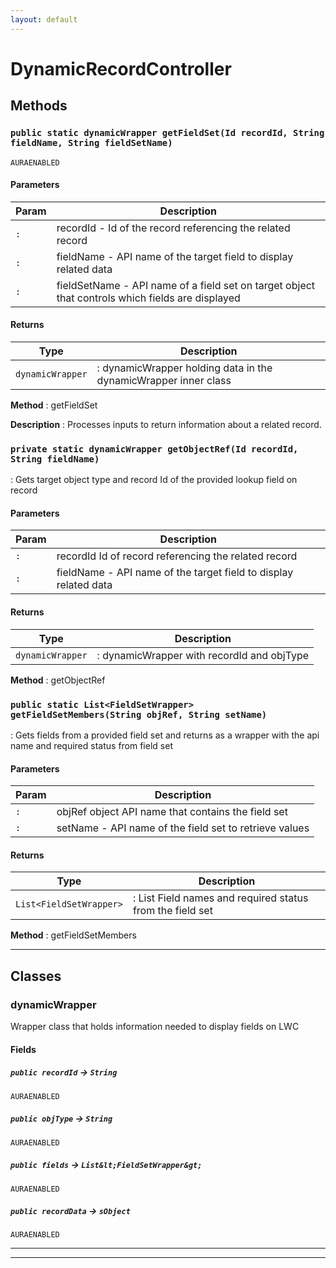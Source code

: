 ```yaml
---
layout: default
---
```

# DynamicRecordController
## Methods
### `public static dynamicWrapper getFieldSet(Id recordId, String fieldName, String fieldSetName)`

`AURAENABLED`
#### Parameters

|Param|Description|
|---|---|
|`:`|recordId - Id of the record referencing the related record|
|`:`|fieldName - API name of the target field to display related data|
|`:`|fieldSetName - API name of a field set on target object that controls which fields are displayed|

#### Returns

|Type|Description|
|---|---|
|`dynamicWrapper`|: dynamicWrapper holding data in the dynamicWrapper inner class|


**Method** : getFieldSet


**Description** : Processes inputs to return information about a related record.

### `private static dynamicWrapper getObjectRef(Id recordId, String fieldName)`

: Gets target object type and record Id of the provided lookup field on record

#### Parameters

|Param|Description|
|---|---|
|`:`|recordId Id of record referencing the related record|
|`:`|fieldName - API name of the target field to display related data|

#### Returns

|Type|Description|
|---|---|
|`dynamicWrapper`|: dynamicWrapper with recordId and objType|


**Method** : getObjectRef

### `public static List<FieldSetWrapper> getFieldSetMembers(String objRef, String setName)`

: Gets fields from a provided field set and returns as a wrapper with the api name and required status from field set

#### Parameters

|Param|Description|
|---|---|
|`:`|objRef object API name that contains the field set|
|`:`|setName - API name of the field set to retrieve values|

#### Returns

|Type|Description|
|---|---|
|`List<FieldSetWrapper>`|: List<FieldSetWrapper> Field names and required status from the field set|


**Method** : getFieldSetMembers

---
## Classes
### dynamicWrapper

Wrapper class that holds information needed to display fields on LWC

#### Fields

##### `public recordId` → `String`

`AURAENABLED` 

##### `public objType` → `String`

`AURAENABLED` 

##### `public fields` → `List&lt;FieldSetWrapper&gt;`

`AURAENABLED` 

##### `public recordData` → `sObject`

`AURAENABLED` 

---

---
